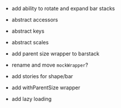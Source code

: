 * add ability to rotate and expand bar stacks
* abstract accessors
* abstract keys
* abstract scales
* add parent size wrapper to barstack
  
* rename and move `mockWrapper`?
* add stories for shape/bar
* add withParentSize wrapper
* add lazy loading
